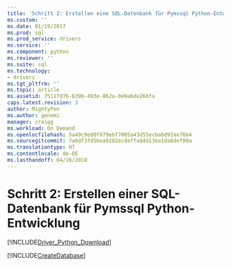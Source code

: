 ```yaml
---
title: 'Schritt 2: Erstellen eine SQL-Datenbank für Pymssql Python-Entwicklung | Microsoft Docs'
ms.custom: ''
ms.date: 01/19/2017
ms.prod: sql
ms.prod_service: drivers
ms.service: ''
ms.component: python
ms.reviewer: ''
ms.suite: sql
ms.technology:
- drivers
ms.tgt_pltfrm: ''
ms.topic: article
ms.assetid: 75117d76-6396-493e-862a-0e9a6de26bfa
caps.latest.revision: 3
author: MightyPen
ms.author: genemi
manager: craigg
ms.workload: On Demand
ms.openlocfilehash: 5a49c9ed0f979ebf7005a43d55ecbabd92ae76b4
ms.sourcegitcommit: 7a6df3fd5bea9282ecdeffa94d13ea1da6def80a
ms.translationtype: HT
ms.contentlocale: de-DE
ms.lasthandoff: 04/16/2018
---
```

# <a name="step-2-create-a-sql-database-for-pymssql-python-development"></a>Schritt 2: Erstellen einer SQL-Datenbank für Pymssql Python-Entwicklung
[!INCLUDE[Driver_Python_Download](../../../includes/driver_python_download.md)]

[!INCLUDE[CreateDatabase](../../../includes/createdatabase.md)]
